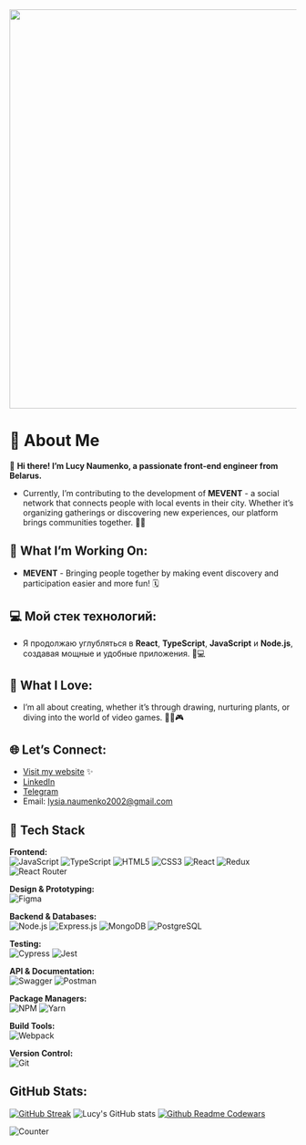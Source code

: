 <div id="mabel" align="center">
  <img src="https://24.media.tumblr.com/tumblr_m732uiXY4Z1rnf5opo1_500.gif" width="700"/>
</div>

# 🌟 About Me
👋 **Hi there! I’m Lucy Naumenko, a passionate front-end engineer from Belarus.**  
- Currently, I’m contributing to the development of **MEVENT** - a social network that connects people with local events in their city. Whether it’s organizing gatherings or discovering new experiences, our platform brings communities together. 🎉✨

## 🚀 What I’m Working On:
- **MEVENT** - Bringing people together by making event discovery and participation easier and more fun! 🗓️

## 💻 Мой стек технологий:
- Я продолжаю углубляться в **React**, **TypeScript**, **JavaScript** и **Node.js**, создавая мощные и удобные приложения. 💪💻

## 🌈 What I Love:
-	I’m all about creating, whether it’s through drawing, nurturing plants, or diving into the world of video games. 🎨🌱🎮

## 🌐 Let’s Connect:
- [Visit my website](https://lucy2n.github.io/my-resume/) ✨
- [LinkedIn](https://www.linkedin.com/in/lucy-naumenko-805382254/) 
- [Telegram](https://t.me/lucy_naumenko)  
- Email: [lysia.naumenko2002@gmail.com](mailto:lysia.naumenko2002@gmail.com)

## 🚀 Tech Stack

**Frontend:**  
![JavaScript](https://img.shields.io/badge/-JavaScript-F7DF1E?style=for-the-badge&logo=javascript&logoColor=333333) ![TypeScript](https://img.shields.io/badge/-TypeScript-007ACC?style=for-the-badge&logo=typescript&logoColor=white) ![HTML5](https://img.shields.io/badge/-HTML5-E34F26?style=for-the-badge&logo=html5&logoColor=white) ![CSS3](https://img.shields.io/badge/-CSS3-1572B6?style=for-the-badge&logo=css3&logoColor=white) ![React](https://img.shields.io/badge/-React-20232a?style=for-the-badge&logo=react&logoColor=61DAFB) ![Redux](https://img.shields.io/badge/-Redux-764ABC?style=for-the-badge&logo=redux&logoColor=white) ![React Router](https://img.shields.io/badge/-React%20Router-CA4245?style=for-the-badge&logo=react-router&logoColor=white)

**Design & Prototyping:**  
![Figma](https://img.shields.io/badge/-Figma-F24E1E?style=for-the-badge&logo=figma&logoColor=white)

**Backend & Databases:**  
![Node.js](https://img.shields.io/badge/-Node.js-339933?style=for-the-badge&logo=nodedotjs&logoColor=white) ![Express.js](https://img.shields.io/badge/-Express-000000?style=for-the-badge&logo=express&logoColor=white) ![MongoDB](https://img.shields.io/badge/-MongoDB-47A248?style=for-the-badge&logo=mongodb&logoColor=white) ![PostgreSQL](https://img.shields.io/badge/-PostgreSQL-336791?style=for-the-badge&logo=postgresql&logoColor=white)

**Testing:**  
![Cypress](https://img.shields.io/badge/-Cypress-17202C?style=for-the-badge&logo=cypress&logoColor=white) ![Jest](https://img.shields.io/badge/-Jest-C21325?style=for-the-badge&logo=jest&logoColor=white)

**API & Documentation:**  
![Swagger](https://img.shields.io/badge/-Swagger-85EA2D?style=for-the-badge&logo=swagger&logoColor=black) ![Postman](https://img.shields.io/badge/-Postman-FF6C37?style=for-the-badge&logo=postman&logoColor=white)

**Package Managers:**  
![NPM](https://img.shields.io/badge/-NPM-CB3837?style=for-the-badge&logo=npm&logoColor=white) ![Yarn](https://img.shields.io/badge/-Yarn-2C8EBB?style=for-the-badge&logo=yarn&logoColor=white)

**Build Tools:**  
![Webpack](https://img.shields.io/badge/-Webpack-8DD6F9?style=for-the-badge&logo=webpack&logoColor=black)

**Version Control:**  
![Git](https://img.shields.io/badge/-Git-F05032?style=for-the-badge&logo=git&logoColor=white)

## GitHub Stats:

[![GitHub Streak](http://github-readme-streak-stats.herokuapp.com?user=lucy2n&theme=default&hide_border=true&border_radius=4.9&card_width=460)](https://git.io/streak-stats)
![Lucy's GitHub stats](https://github-readme-stats.vercel.app/api?username=lucy2n&show_icons=true&theme=default&card_width=460)
[![Github Readme Codewars](https://codewars-stats-ignacio-cuadra.vercel.app/?username=lucy2n)](https://github.com/ignacio-cuadra/github-readme-codewars)

![Counter](https://komarev.com/ghpvc/?username=your-github-lucy2n&color=ff69b4)

